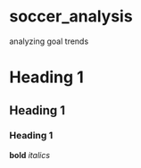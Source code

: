 # soccer_analysis
analyzing goal trends 
# Heading 1 
## Heading 1 
### Heading 1 
**bold**
*italics*

